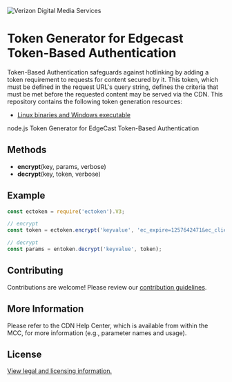 ![Verizon Digital Media Services](https://images.verizondigitalmedia.com/2016/03/vdms-30.png)


# Token Generator for Edgecast Token-Based Authentication

Token-Based Authentication safeguards against hotlinking by adding a token requirement to requests for content secured by it. This token, which must be defined in the request URL's query string, defines the criteria that must be met before the requested content may be served via the CDN. This repository contains the following token generation resources:
- [Linux binaries and Windows executable](https://github.com/VerizonDigital/ectoken/releases/latest)

node.js Token Generator for EdgeCast Token-Based Authentication

## Methods
* **encrypt**(key, params, verbose)
* **decrypt**(key, token, verbose)

## Example
```javascript
const ectoken = require('ectoken').V3;

// encrypt
const token = ectoken.encrypt('keyvalue', 'ec_expire=1257642471&ec_clientip=11.22.33.1');

// decrypt
const params = entoken.decrypt('keyvalue', token);
```



## Contributing

Contributions are welcome! Please review our [contribution guidelines](CONTRIBUTING.md).

## More Information

Please refer to the CDN Help Center, which is available from within the MCC, for more information (e.g., parameter names and usage).

## License

[View legal and licensing information.](LICENSE.txt)
